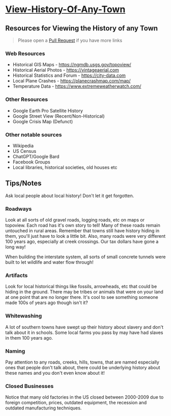 # [View-History-Of-Any-Town](https://cc18dd.github.io/View-History-Of-Any-Town/)

## Resources for Viewing the History of any Town
> Please open a [Pull Request](https://github.com/cc18dd/View-History-Of-Any-Town/compare) if you have more links

### Web Resources
- Historical GIS Maps - https://ngmdb.usgs.gov/topoview/
- Historical Aerial Photos - https://vintageaerial.com
- Historical Statistics and Forum - https://city-data.com
- Local Plane Crashes - https://planecrashmap.com/map/
- Temperature Data - https://www.extremeweatherwatch.com/

### Other Resources
- Google Earth Pro Satellite History
- Google Street View (Recent/Non-Historical)
- Google Crisis Map (Defunct)

### Other notable sources
- Wikipedia
- US Census
- ChatGPT/Google Bard
- Facebook Groups
- Local libraries, historical societies, old houses etc

## Tips/Notes
Ask local people about local history! Don't let it get forgotten.

### Roadways
Look at all sorts of old gravel roads, logging roads, etc on maps or topoview. Each road has it's own story to tell! Many of these roads remain untouched in rural areas. Remember that towns still have history hiding in them, you'll just have to look a little bit. Also, many roads were very different 100 years ago, especially at creek crossings. Our tax dollars have gone a long way!

When building the interstate system, all sorts of small concrete tunnels were built to let wildlife and water flow through!

### Artifacts
Look for local historical things like fossils, arrowheads, etc that could be hiding in the ground. There may be tribes or animals that were on your land at one point that are no longer there. It's cool to see something someone made 100s of years ago though isn't it?

### Whitewashing
A lot of southern towns have swept up their history about slavery and don't talk about it in schools. Some local farms you pass by may have had slaves in them 100 years ago.

### Naming
Pay attention to any roads, creeks, hills, towns, that are named especially ones that people don't talk about, there could be underlying history about these names and you don't even know about it!

### Closed Businesses 
Notice that many old factories in the US closed between 2000-2009 due to foreign competition, prices, outdated equipment, the recession and outdated manufacturing techniques.
